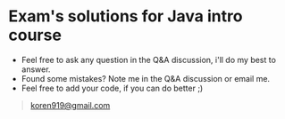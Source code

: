 # Exam's solutions for Java intro course
* Feel free to ask any question in the Q&A discussion, i'll do my best to answer.
* Found some mistakes? Note me in the Q&A discussion or email me.
* Feel free to add your code, if you can do better ;)

> koren919@gmail.com
